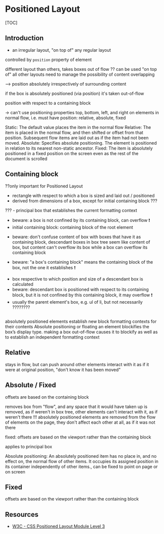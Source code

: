 # Positioned Layout

[TOC]

<!-- ToDo: finish -->

## Introduction

- an irregular layout, "on top of" any regular layout

controlled by `position` property of element

different layout than others, takes boxes out of flow ??
can be used "on top of" all other layouts
need to manage the possibility of content overlapping


--> position absolutely irrespectively of surrounding content

if the box is absolutely positioned (via position) it's taken out-of-flow

position with respect to a containing block

-> can't use positioning properties top, bottom, left, and right on elements in normal flow, i.e. must have position: relative, absolute, fixed

Static: The default value places the item in the normal flow
Relative: The item is placed in the normal flow, and then shifted or offset from that position. Subsequent flow items are laid out as if the item had not been moved.
Absolute: Specifies absolute positioning. The element is positioned in relation to its nearest non-static ancestor.
Fixed: The item is absolutely positioned in a fixed position on the screen even as the rest of the document is scrolled


## Containing block

??only important for Positioned Layout

- rectangle with respect to which a box is sized and laid out / positioned
- derived from dimensions of a box, except for initial containing block ???

??? - principal box that establishes the current formatting context

- beware: a box is not confined by its containing block, can overflow ❗️
- initial containing block: containing block of the root element

<!-- ToDo: move to layout
e.g. inline box’s containing block is the content box of its closest block container ancestor;

if that block container is an in-flow block, then its containing block is formed by its parent block container;

if that grandparent block container is absolutely positioned, then its containing block is the padding edges of its closest positioned ancestor (not necessarily its parent)

and so on up to the initial containing block.


e.g. inline box’s containing block is the content box of its closest block container ancestor
absolutely positioned boxes containing block is the padding edges of its closest positioned ancestor
 -->

- beware: don't confuse content of box with boxes that have it as containing block, descendant boxes in box tree seem like content of box, but content can't overflow its box while a box can overflow its containing block

- beware: "a box's containing block" means the containing block of the box, not the one it establishes ❗️


<!-- from old layout -->
- box respective to which position and size of a descendant box is calculated
- beware: descendant box is positioned with respect to its containing block, but it is not confined by this containing block, it may overflow ❗️
- usually the parent element's box, e.g. ul of li, but not necessarily ????????


##

absolutely positioned elements establish new block formatting contexts for their contents
Absolute positioning or floating an element blockifies the box’s display type.
making a box out-of-flow causes it to blockify as well as to establish an independent formatting context

## Relative

stays in flow, but can push around
other elements interact with it as if it were at original position, "don't know it has been moved"

## Absolute / Fixed

offsets are based on the containing block


removes box from "flow", and any space that it would have taken up is removed, as if weren't in box tree, other elements can't interact with it, as if weren't there !!!
absolutely positioned elements are removed from the flow of elements on the page, they don't affect each other at all, as if it was not there

fixed: offsets are based on the viewport rather than the containing block

applies to principal box

Absolute positioning: An absolutely positioned item has no place in, and no effect on, the normal flow of other items. It occupies its assigned position in its container independently of other items., can be fixed to point on page or on screen

## Fixed

offsets are based on the viewport rather than the containing block

## Resources

- [W3C - CSS Positioned Layout Module Level 3](https://www.w3.org/TR/css-position-3/)